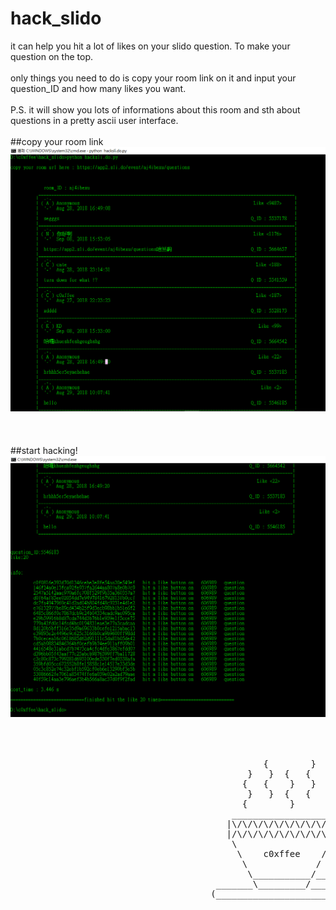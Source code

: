 # hack_slido
it can help you hit a lot of likes on your slido question. To make your question on the top. <br><br>
only things you need to do is copy your room link on it and input your question_ID and how many likes you want.<br><br>
P.S. it will show you lots of informations about this room and sth about questions in a pretty ascii user interface.
<br>
<br>##copy your room link<br>
![image](https://github.com/c0xffee/hack_slido/blob/master/hackslido.PNG)<br>
<br><br>
<br>##start hacking!<br>
![image](https://github.com/c0xffee/hack_slido/blob/master/hackslido2.PNG)<br>
<br><br>


<pre>
                           
                                                {        }      
                                             }   }  {   {
                                            {   {    }   }
                                             }   }  {   {
                                            {        }
                                          ___________________
                                         |\/\/\/\/\/\/\/\/\/\|               
                                         |/\/\/\/\/\/\/\/\/\/|
                                          \                 /____
                                           \    c0xffee    /     )
                                            \             /     /
                                             \___________/_____/ 
                                       _______\_________/________                   
                                      (__________________________)
      
</pre>
